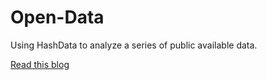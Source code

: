 # Open-Data
Using HashData to analyze a series of public available data.

[Read this blog](http://www.hashdata.cn/blog/12yi-tiao-chu-xing-ji-lu-bei-hou-de-niu-yue-gu-shi/)
